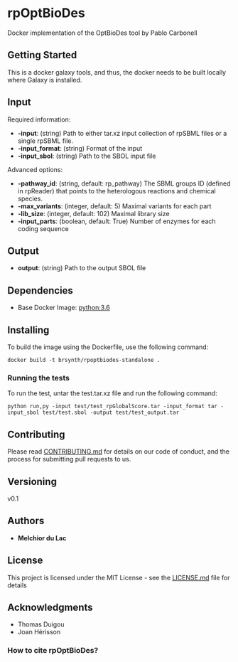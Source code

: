 # rpOptBioDes

Docker implementation of the OptBioDes tool by Pablo Carbonell

## Getting Started

This is a docker galaxy tools, and thus, the docker needs to be built locally where Galaxy is installed. 

## Input

Required information:
* **-input**: (string) Path to either tar.xz input collection of rpSBML files or a single rpSBML file.
* **-input_format**: (string) Format of the input
* **-input_sbol**: (string) Path to the SBOL input file

Advanced options:
* **-pathway_id**: (string, default: rp_pathway) The SBML groups ID (defined in rpReader) that points to the heterologous reactions and chemical species.
* **-max_variants**: (integer, default: 5) Maximal variants for each part 
* **-lib_size**: (integer, default: 102) Maximal library size 
* **-input_parts**: (boolean, default: True) Number of enzymes for each coding sequence

## Output

* **output**: (string) Path to the output SBOL file

## Dependencies

* Base Docker Image: [python:3.6](https://hub.docker.com/_/python)

## Installing

To build the image using the Dockerfile, use the following command:

```
docker build -t brsynth/rpoptbiodes-standalone .
```

### Running the tests

To run the test, untar the test.tar.xz file and run the following command:

```
python run,py -input test/test_rpGlobalScore.tar -input_format tar -input_sbol test/test.sbol -output test/test_output.tar
```

## Contributing

Please read [CONTRIBUTING.md](https://gist.github.com/PurpleBooth/b24679402957c63ec426) for details on our code of conduct, and the process for submitting pull requests to us.

## Versioning

v0.1

## Authors

* **Melchior du Lac**

## License

This project is licensed under the MIT License - see the [LICENSE.md](LICENSE.md) file for details

## Acknowledgments

* Thomas Duigou
* Joan Hérisson

### How to cite rpOptBioDes?
